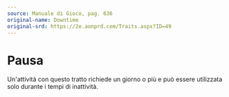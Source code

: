 ```yaml
---
source: Manuale di Gioco, pag. 636
original-name: Downtime
original-srd: https://2e.aonprd.com/Traits.aspx?ID=49
---
```


# Pausa

Un'attività con questo tratto richiede un giorno o più e può essere utilizzata
solo durante i tempi di inattività.
